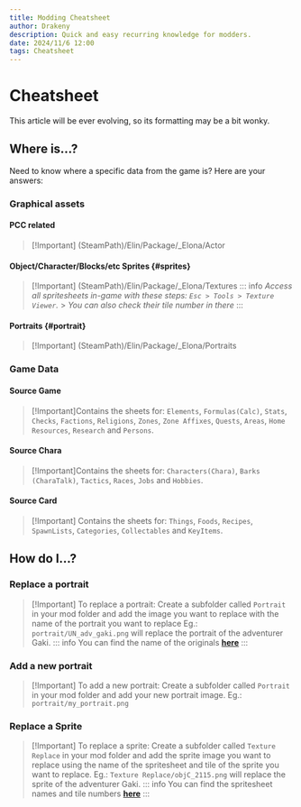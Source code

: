 ```yaml
---
title: Modding Cheatsheet
author: Drakeny
description: Quick and easy recurring knowledge for modders.
date: 2024/11/6 12:00
tags: Cheatsheet
---
```


# Cheatsheet

This article will be ever evolving, so its formatting may be a bit wonky.

## Where is...?

Need to know where a specific data from the game is? Here are your answers:

### Graphical assets

#### PCC related

> [!Important] (SteamPath)/Elin/Package/\_Elona/Actor

#### Object/Character/Blocks/etc Sprites {#sprites}

> [!Important] (SteamPath)/Elin/Package/\_Elona/Textures
> ::: info _Access all spritesheets in-game with these steps: `Esc > Tools > Texture Viewer`._ > _You can also check their tile number in there_
> :::

#### Portraits {#portrait}

> [!Important] (SteamPath)/Elin/Package/\_Elona/Portraits

### Game Data

#### Source Game

> [!Important]Contains the sheets for:
> `Elements`, `Formulas(Calc)`, `Stats`, `Checks`, `Factions`, `Religions`, `Zones`, `Zone Affixes`, `Quests`, `Areas`, `Home Resources`, `Research` and `Persons`.
> <LinkCard t="SourceGame.xlsx" u="https://docs.google.com/spreadsheets/d/16-LkHtVqjuN9U0rripjBn-nYwyqqSGg_"/>

#### Source Chara

> [!Important]Contains the sheets for:
> `Characters(Chara)`, `Barks (CharaTalk)`, `Tactics`, `Races`, `Jobs` and `Hobbies`.
> <LinkCard t="SourceChara.xlsx" u="https://docs.google.com/spreadsheets/d/1CJqsXFF2FLlpPz710oCpNFYF4W_5yoVn"/>

#### Source Card

> [!Important] Contains the sheets for:
> `Things`, `Foods`, `Recipes`, `SpawnLists`, `Categories`, `Collectables` and `KeyItems`.
> <LinkCard t="SourceCard.xlsx" u="https://docs.google.com/spreadsheets/d/175DaEeB-8qU3N4iBTnaal1ZcP5SU6S_Z"/>

## How do I...?

### Replace a portrait

> [!Important] To replace a portrait:
> Create a subfolder called `Portrait` in your mod folder and add the image you want to replace with the name of the portrait you want to replace
> Eg.: `portrait/UN_adv_gaki.png` will replace the portrait of the adventurer Gaki.
> ::: info You can find the name of the originals [**here**](#portrait)
> :::

### Add a new portrait

> [!Important] To add a new portrait:
> Create a subfolder called `Portrait` in your mod folder and add your new portrait image.
> Eg.: `portrait/my_portrait.png`

### Replace a Sprite

> [!Important] To replace a sprite:
> Create a subfolder called `Texture Replace` in your mod folder and add the sprite image you want to replace using the name of the spritesheet and tile of the sprite you want to replace.
> Eg.: `Texture Replace/objC_2115.png` will replace the sprite of the adventurer Gaki.
> ::: info You can find the spritesheet names and tile numbers [**here**](#sprites)
> :::

